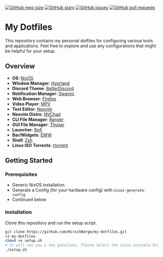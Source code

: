 [![GitHub repo size](https://img.shields.io/github/repo-size/HirschBerge/my-dotfiles.svg)](https://github.com/HirschBerge/my-dotfiles) [![GitHub stars](https://img.shields.io/github/stars/HirschBerge/my-dotfiles.svg)](https://github.com/HirschBerge/my-dotfiles/stargazers) [![GitHub issues](https://img.shields.io/github/issues/HirschBerge/my-dotfiles.svg)](https://github.com/HirschBerge/my-dotfiles/issues) [![GitHub pull requests](https://img.shields.io/github/issues-pr/HirschBerge/my-dotfiles.svg)](https://github.com/HirschBerge/my-dotfiles/pulls)

# My Dotfiles

This repository contains my personal dotfiles for configuring various tools and applications. Feel free to explore and use any configurations that might be helpful for your setup.

## Overview

- **OS**: [NixOS](https://nixos.org/)
- **Window Manager**: [Hyprland](https://hyprland.org/)
- **Discord Theme**: [BetterDiscord](https://betterdiscord.app/)
- **Notification Manager**: [Swaync](https://github.com/ErikReider/SwayNotificationCenter)
- **Web Browser**: [Firefox](https://www.mozilla.org/en-US/firefox/new/)
- **Video Player**: [MPV](https://mpv.io/)
- **Text Editor**: [Neovim](https://neovim.io/)
- **Neovim Distro**: [NVChad](https://nvchad.com/)
- **CLI File Manager**: [Ranger](https://github.com/ranger/ranger)
- **GUI File Manager**: [Thunar](https://docs.xfce.org/xfce/thunar/start)
- **Launcher**: [Rofi](https://github.com/davatorium/rofi)
- **Bar/Widgets**: [EWW](https://github.com/elkowar/eww)
- **Shell**: [Zsh](https://www.zsh.org/)
- **Linux ISO Torrents**: [rtorrent](https://github.com/rakshasa/rtorrent)

## Getting Started

### Prerequisites

- Generic NixOS installation.
- Generate a Config (for your hardware config) with `nixos-generate-config`
- Continued below

### Installation

Clone this repository and run the setup script.

```bash
git clone https://github.com/HirschBerge/my-dotfiles.git
cd my-dotfiles
chmod +x setup.sh
# It will ask you a few questions. Please Select the nixos-unstable branch.
./setup.sh
```
